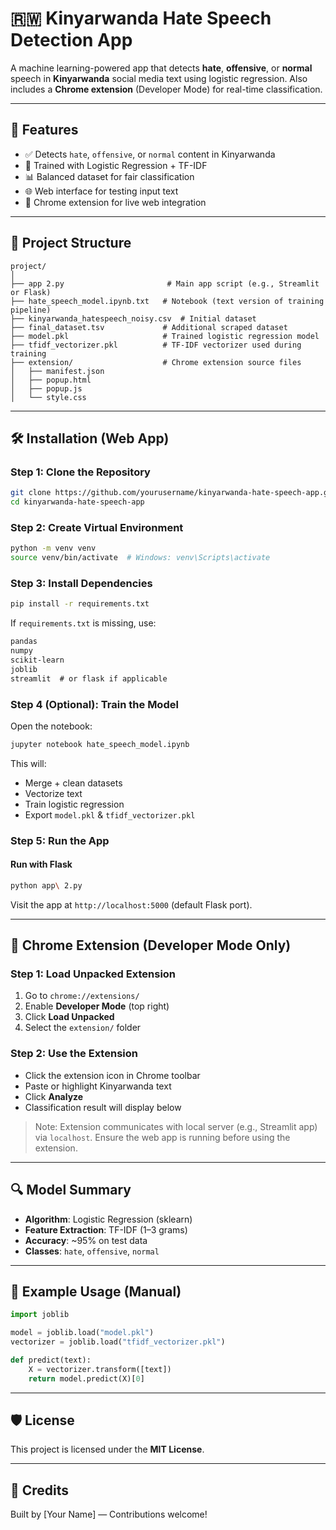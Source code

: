 # 🇷🇼 Kinyarwanda Hate Speech Detection App

A machine learning-powered app that detects **hate**, **offensive**, or **normal** speech in **Kinyarwanda** social media text using logistic regression. Also includes a **Chrome extension** (Developer Mode) for real-time classification.

---

## 🚀 Features

- ✅ Detects `hate`, `offensive`, or `normal` content in Kinyarwanda
- 🧠 Trained with Logistic Regression + TF-IDF
- 📊 Balanced dataset for fair classification
- 🌐 Web interface for testing input text
- 🧩 Chrome extension for live web integration

---

## 📁 Project Structure

```
project/
│
├── app 2.py                       # Main app script (e.g., Streamlit or Flask)
├── hate_speech_model.ipynb.txt   # Notebook (text version of training pipeline)
├── kinyarwanda_hatespeech_noisy.csv  # Initial dataset
├── final_dataset.tsv             # Additional scraped dataset
├── model.pkl                     # Trained logistic regression model
├── tfidf_vectorizer.pkl          # TF-IDF vectorizer used during training
├── extension/                    # Chrome extension source files
│   ├── manifest.json
│   ├── popup.html
│   ├── popup.js
│   └── style.css
```

---

## 🛠️ Installation (Web App)

### Step 1: Clone the Repository

```bash
git clone https://github.com/yourusername/kinyarwanda-hate-speech-app.git
cd kinyarwanda-hate-speech-app
```

### Step 2: Create Virtual Environment

```bash
python -m venv venv
source venv/bin/activate  # Windows: venv\Scripts\activate
```

### Step 3: Install Dependencies

```bash
pip install -r requirements.txt
```

If `requirements.txt` is missing, use:

```txt
pandas
numpy
scikit-learn
joblib
streamlit  # or flask if applicable
```

### Step 4 (Optional): Train the Model

Open the notebook:

```bash
jupyter notebook hate_speech_model.ipynb
```

This will:
- Merge + clean datasets
- Vectorize text
- Train logistic regression
- Export `model.pkl` & `tfidf_vectorizer.pkl`

### Step 5: Run the App

#### Run with Flask

```bash
python app\ 2.py
```

Visit the app at `http://localhost:5000` (default Flask port).

---

## 🧩 Chrome Extension (Developer Mode Only)

### Step 1: Load Unpacked Extension

1. Go to `chrome://extensions/`
2. Enable **Developer Mode** (top right)
3. Click **Load Unpacked**
4. Select the `extension/` folder

### Step 2: Use the Extension

- Click the extension icon in Chrome toolbar
- Paste or highlight Kinyarwanda text
- Click **Analyze**
- Classification result will display below

> Note: Extension communicates with local server (e.g., Streamlit app) via `localhost`. Ensure the web app is running before using the extension.

---

## 🔍 Model Summary

- **Algorithm**: Logistic Regression (sklearn)
- **Feature Extraction**: TF-IDF (1–3 grams)
- **Accuracy**: ~95% on test data
- **Classes**: `hate`, `offensive`, `normal`

---

## 🧪 Example Usage (Manual)

```python
import joblib

model = joblib.load("model.pkl")
vectorizer = joblib.load("tfidf_vectorizer.pkl")

def predict(text):
    X = vectorizer.transform([text])
    return model.predict(X)[0]
```

---

## 🛡️ License

This project is licensed under the **MIT License**.

---

## 🙌 Credits

Built by [Your Name] — Contributions welcome!
